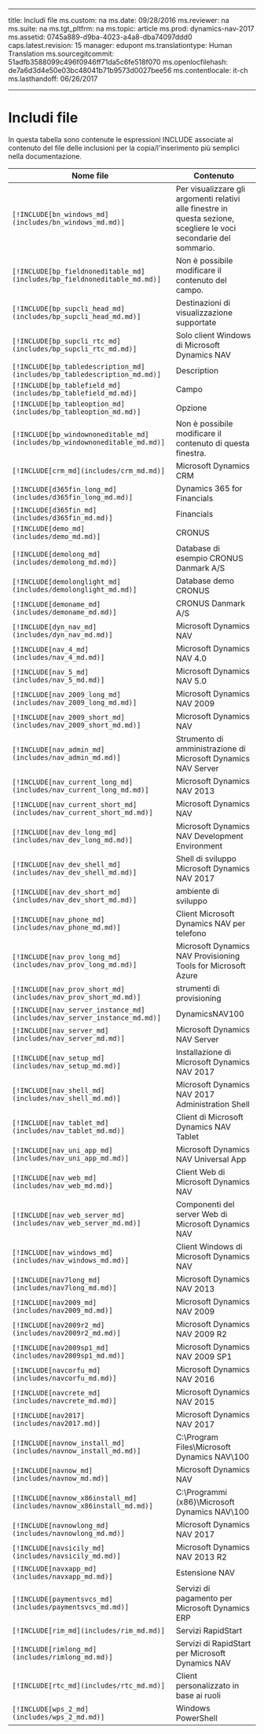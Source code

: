 
---
title: Includi file
ms.custom: na
ms.date: 09/28/2016
ms.reviewer: na
ms.suite: na
ms.tgt_pltfrm: na
ms.topic: article
ms.prod: dynamics-nav-2017
ms.assetid: 0745a889-d9ba-4023-a4a8-dba74097ddd0
caps.latest.revision: 15
manager: edupont
ms.translationtype: Human Translation
ms.sourcegitcommit: 51adfb3588099c496f0946ff71da5c6fe518f070
ms.openlocfilehash: de7a6d3d4e50e03bc48041b71b9573d0027bee56
ms.contentlocale: it-ch
ms.lasthandoff: 06/26/2017

---

# <a name="include-files"></a>Includi file

In questa tabella sono contenute le espressioni INCLUDE associate al contenuto del file delle inclusioni per la copia/l'inserimento più semplici nella documentazione.

|Nome file   |Contenuto  |
|------------|---------|
|`[!INCLUDE[bn_windows_md](includes/bn_windows_md.md)]`|Per visualizzare gli argomenti relativi alle finestre in questa sezione, scegliere le voci secondarie del sommario.|
|`[!INCLUDE[bp_fieldnoneditable_md](includes/bp_fieldnoneditable_md.md)]`|Non è possibile modificare il contenuto del campo.|
|`[!INCLUDE[bp_supcli_head_md](includes/bp_supcli_head_md.md)]`|Destinazioni di visualizzazione supportate|
|`[!INCLUDE[bp_supcli_rtc_md](includes/bp_supcli_rtc_md.md)]`|Solo client Windows di Microsoft Dynamics NAV|
|`[!INCLUDE[bp_tabledescription_md](includes/bp_tabledescription_md.md)]`|Description| 
|`[!INCLUDE[bp_tablefield_md](includes/bp_tablefield_md.md)]`|Campo|
|`[!INCLUDE[bp_tableoption_md](includes/bp_tableoption_md.md)]`|Opzione|
|`[!INCLUDE[bp_windownoneditable_md](includes/bp_windownoneditable_md.md)]`|Non è possibile modificare il contenuto di questa finestra.|
|`[!INCLUDE[crm_md](includes/crm_md.md)]`|Microsoft Dynamics CRM|
|`[!INCLUDE[d365fin_long_md](includes/d365fin_long_md.md)]`|Dynamics 365 for Financials|
|`[!INCLUDE[d365fin_md](includes/d365fin_md.md)]`|Financials|
|`[!INCLUDE[demo_md](includes/demo_md.md)]`|CRONUS|
|`[!INCLUDE[demolong_md](includes/demolong_md.md)]`|Database di esempio CRONUS Danmark A/S|
|`[!INCLUDE[demolonglight_md](includes/demolonglight_md.md)]`|Database demo CRONUS|
|`[!INCLUDE[demoname_md](includes/demoname_md.md)]`|CRONUS Danmark A/S|
|`[!INCLUDE[dyn_nav_md](includes/dyn_nav_md.md)]`|Microsoft Dynamics NAV|
|`[!INCLUDE[nav_4_md](includes/nav_4_md.md)]`|Microsoft Dynamics NAV 4.0|
|`[!INCLUDE[nav_5_md](includes/nav_5_md.md)]`|Microsoft Dynamics NAV 5.0|
|`[!INCLUDE[nav_2009_long_md](includes/nav_2009_long_md.md)]`|Microsoft Dynamics NAV 2009|
|`[!INCLUDE[nav_2009_short_md](includes/nav_2009_short_md.md)]`|Microsoft Dynamics NAV|
|`[!INCLUDE[nav_admin_md](includes/nav_admin_md.md)]`|Strumento di amministrazione di Microsoft Dynamics NAV Server|
|`[!INCLUDE[nav_current_long_md](includes/nav_current_long_md.md)]`|Microsoft Dynamics NAV 2013|
|`[!INCLUDE[nav_current_short_md](includes/nav_current_short_md.md)]`|Microsoft Dynamics NAV|
|`[!INCLUDE[nav_dev_long_md](includes/nav_dev_long_md.md)]`|Microsoft Dynamics NAV Development Environment|
|`[!INCLUDE[nav_dev_shell_md](includes/nav_dev_shell_md.md)]`|Shell di sviluppo Microsoft Dynamics NAV 2017|
|`[!INCLUDE[nav_dev_short_md](includes/nav_dev_short_md.md)]`|ambiente di sviluppo|
|`[!INCLUDE[nav_phone_md](includes/nav_phone_md.md)]`|Client Microsoft Dynamics NAV per telefono|
|`[!INCLUDE[nav_prov_long_md](includes/nav_prov_long_md.md)]`|Microsoft Dynamics NAV Provisioning Tools for Microsoft Azure|
|`[!INCLUDE[nav_prov_short_md](includes/nav_prov_short_md.md)]`|strumenti di provisioning|
|`[!INCLUDE[nav_server_instance_md](includes/nav_server_instance_md.md)]`|DynamicsNAV100|
|`[!INCLUDE[nav_server_md](includes/nav_server_md.md)]`|Microsoft Dynamics NAV Server|
|`[!INCLUDE[nav_setup_md](includes/nav_setup_md.md)]`|Installazione di Microsoft Dynamics NAV 2017|
|`[!INCLUDE[nav_shell_md](includes/nav_shell_md.md)]`|Microsoft Dynamics NAV 2017 Administration Shell|
|`[!INCLUDE[nav_tablet_md](includes/nav_tablet_md.md)]`|Client di Microsoft Dynamics NAV Tablet|
|`[!INCLUDE[nav_uni_app_md](includes/nav_uni_app_md.md)]`|Microsoft Dynamics NAV Universal App|
|`[!INCLUDE[nav_web_md](includes/nav_web_md.md)]`|Client Web di Microsoft Dynamics NAV|
|`[!INCLUDE[nav_web_server_md](includes/nav_web_server_md.md)]`|Componenti del server Web di Microsoft Dynamics NAV|
|`[!INCLUDE[nav_windows_md](includes/nav_windows_md.md)]`|Client Windows di Microsoft Dynamics NAV|
|`[!INCLUDE[nav7long_md](includes/nav7long_md.md)]`|Microsoft Dynamics NAV 2013|
|`[!INCLUDE[nav2009_md](includes/nav2009_md.md)]`|Microsoft Dynamics NAV 2009|
|`[!INCLUDE[nav2009r2_md](includes/nav2009r2_md.md)]`|Microsoft Dynamics NAV 2009 R2|
|`[!INCLUDE[nav2009sp1_md](includes/nav2009sp1_md.md)]`|Microsoft Dynamics NAV 2009 SP1|
|`[!INCLUDE[navcorfu_md](includes/navcorfu_md.md)]`|Microsoft Dynamics NAV 2016|
|`[!INCLUDE[navcrete_md](includes/navcrete_md.md)]`|Microsoft Dynamics NAV 2015|
|`[!INCLUDE[nav2017](includes/nav2017.md)]`|Microsoft Dynamics NAV 2017|
|`[!INCLUDE[navnow_install_md](includes/navnow_install_md.md)]`|C:\\Program Files\\Microsoft Dynamics NAV\\100|
|`[!INCLUDE[navnow_md](includes/navnow_md.md)]`|Microsoft Dynamics NAV|
|`[!INCLUDE[navnow_x86install_md](includes/navnow_x86install_md.md)]`|C:\\Programmi \(x86\)\\Microsoft Dynamics NAV\\100|
|`[!INCLUDE[navnowlong_md](includes/navnowlong_md.md)]`|Microsoft Dynamics NAV 2017|
|`[!INCLUDE[navsicily_md](includes/navsicily_md.md)]`|Microsoft Dynamics NAV 2013 R2|
|`[!INCLUDE[navxapp_md](includes/navxapp_md.md)]`|Estensione NAV|
|`[!INCLUDE[paymentsvcs_md](includes/paymentsvcs_md.md)]`|Servizi di pagamento per Microsoft Dynamics ERP|
|`[!INCLUDE[rim_md](includes/rim_md.md)]`|Servizi RapidStart|
|`[!INCLUDE[rimlong_md](includes/rimlong_md.md)]`|Servizi di RapidStart per Microsoft Dynamics NAV|
|`[!INCLUDE[rtc_md](includes/rtc_md.md)]`|Client personalizzato in base ai ruoli|
|`[!INCLUDE[wps_2_md](includes/wps_2_md.md)]`|Windows PowerShell|

